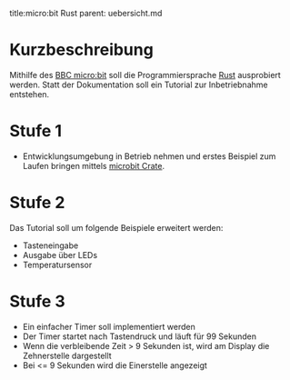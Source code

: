 title:micro:bit Rust
parent: uebersicht.md

# Kurzbeschreibung
Mithilfe des [BBC micro:bit](https://microbit.org/) soll die Programmiersprache [Rust](https://www.rust-lang.org/) ausprobiert werden. Statt der Dokumentation soll ein Tutorial zur Inbetriebnahme entstehen.

# Stufe 1
* Entwicklungsumgebung in Betrieb nehmen und erstes Beispiel zum Laufen bringen mittels [microbit Crate](https://github.com/nrf-rs/microbit).

# Stufe 2
Das Tutorial soll um folgende Beispiele erweitert werden:

* Tasteneingabe
* Ausgabe über LEDs
* Temperatursensor

# Stufe 3
* Ein einfacher Timer soll implementiert werden
* Der Timer startet nach Tastendruck und läuft für 99 Sekunden
* Wenn die verbleibende Zeit > 9 Sekunden ist, wird am Display die Zehnerstelle dargestellt
* Bei <= 9 Sekunden wird die Einerstelle angezeigt